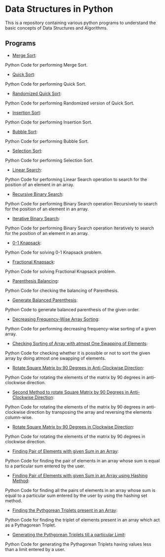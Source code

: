 # Data Structures in Python

This is a repository containing various python programs to understand the basic concepts of Data Structures and Algorithms.


## Programs

* [Merge Sort](https://github.com/altruistcoder/Data-Structures-Python/blob/master/Sorting%20Algorithms/merge_sort.py):

Python Code for performing Merge Sort.


* [Quick Sort](https://github.com/altruistcoder/Data-Structures-Python/blob/master/Sorting%20Algorithms/quick_sort.py):

Python Code for performing Quick Sort.


* [Randomized Quick Sort](https://github.com/altruistcoder/Data-Structures-Python/blob/master/Sorting%20Algorithms/quick_sort_randomized.py):

Python Code for performing Randomized version of Quick Sort.


* [Insertion Sort](https://github.com/altruistcoder/Data-Structures-Python/blob/master/Sorting%20Algorithms/insertion_sort.py):

Python Code for performing Insertion Sort.


* [Bubble Sort](https://github.com/altruistcoder/Data-Structures-Python/blob/master/Sorting%20Algorithms/bubble_sort.py):

Python Code for performing Bubble Sort.


* [Selection Sort](https://github.com/altruistcoder/Data-Structures-Python/blob/master/Sorting%20Algorithms/selection_sort.py):

Python Code for performing Selection Sort.


* [Linear Search](https://github.com/altruistcoder/Data-Structures-Python/blob/master/Searching%20Algorithms/linear_search.py):

Python Code for performing Linear Search operation to search for the position of an element in an array.


* [Recursive Binary Search](https://github.com/altruistcoder/Data-Structures-Python/blob/master/Searching%20Algorithms/binary_search_iterative.py):

Python Code for performing Binary Search operation Recursively to search for the position of an element in an array.


* [Iterative Binary Search](https://github.com/altruistcoder/Data-Structures-Python/blob/master/Searching%20Algorithms/binary_search_recursive.py):

Python Code for performing Binary Search operation Iteratively to search for the position of an element in an array.


* [0-1 Knapsack](https://github.com/altruistcoder/Data-Structures-Python/blob/master/01_knapsack.py):

Python Code for solving 0-1 Knapsack problem.


* [Fractional Knapsack](https://github.com/altruistcoder/Data-Structures-Python/blob/master/fractional_knapsack.py):

Python Code for solving Fractional Knapsack problem.


* [Parenthesis Balancing](https://github.com/altruistcoder/Data-Structures-Python/blob/master/parenthesis_balanced_checking.py):

Python Code for checking the balancing of Parenthesis.


* [Generate Balanced Parenthesis](https://github.com/altruistcoder/Data-Structures-Python/blob/master/generate_parenthesis.py):

Python Code to generate balanced parenthesis of the given order.


* [Decreasing Frequency-Wise Array Sorting](https://github.com/altruistcoder/Data-Structures-Python/blob/master/decreasing_frequency_wise_sorting.py):

Python Code for performing decreasing frequency-wise sorting of a given array.


* [Checking Sorting of Array with atmost One Swapping of Elements](https://github.com/altruistcoder/Data-Structures-Python/blob/master/check_one_swap_sort.py):

Python Code for checking whether it is possible or not to sort the given array by doing atmost one swapping of elements.


* [Rotate Square Matrix by 90 Degrees in Anti-Clockwise Direction](https://github.com/altruistcoder/Data-Structures-Python/blob/master/90_rotate_square_matrix.py):

Python Code for rotating the elements of the matrix by 90 degrees in anti-clockwise direction.


* [Second Method to rotate Square Matrix by 90 Degrees in Anti-Clockwise Direction](https://github.com/altruistcoder/Data-Structures-Python/blob/master/90_rotate_square_matrix2.py):

Python Code for rotating the elements of the matrix by 90 degrees in anti-clockwise direction by transposing the array and reversing the elements column-wise.

* [Rotate Square Matrix by 90 Degrees in Clockwise Direction](https://github.com/altruistcoder/Data-Structures-Python/blob/master/90_rotate_square_matrix_clockwise.py):

Python Code for rotating the elements of the matrix by 90 degrees in clockwise direction.

* [Finding Pair of Elements with given Sum in an Array](https://github.com/altruistcoder/Data-Structures-Python/blob/master/pair_with_given_sum.py):

Python Code for finding the pair of elements in an array whose sum is equal to a particular sum entered by the user.

* [Finding Pair of Elements with given Sum in an Array using Hashing Method](https://github.com/altruistcoder/Data-Structures-Python/blob/master/pair_with_given_sum_hashing.py):

Python Code for finding all the pairs of elements in an array whose sum is equal to a particular sum entered by the user by using the hashing set method.

* [Finding the Pythgorean Triplets present in an Array](https://github.com/altruistcoder/Data-Structures-Python/blob/master/find_pythagorean_triplet_in_array.py):

Python Code for finding the triplet of elements present in an array which act as a Pythagorean Triplet.

* [Generating the Pythgorean Triplets till a particular Limit](https://github.com/altruistcoder/Data-Structures-Python/blob/master/generate_pythagorean_triplets.py):

Python Code for generating the Pythagorean Triplets having values less than a limit entered by a user.


